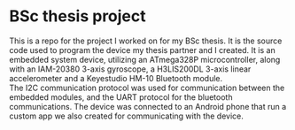 # BSc thesis project
This is a repo for the project I worked on for my BSc thesis. It is the source code used to program the device my thesis partner and I created. It is an embedded system device, utilizing an ATmega328P microcontroller, along with an IAM-20380 3-axis gyroscope, a H3LIS200DL 3-axis linear accelerometer and a Keyestudio HM-10 Bluetooth module.  <br>
The I2C communication protocol was used for communication between the embedded modules, and the UART protocol for the bluetooth communications. The device was connected to an Android phone that run a custom app we also created for communicating with the device.
